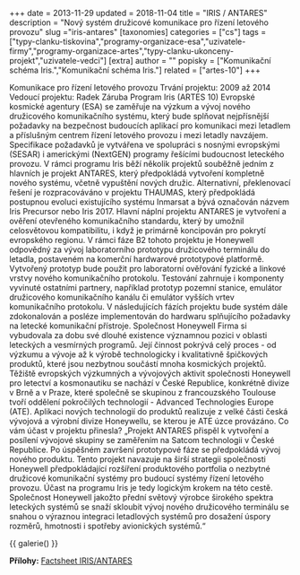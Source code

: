 +++
date = 2013-11-29
updated = 2018-11-04
title = "IRIS / ANTARES"
description = "Nový systém družicové komunikace pro řízení letového provozu"
slug ="iris-antares"
[taxonomies]
categories = ["cs"]
tags = ["typy-clanku-tiskovina","programy-organizace-esa","uzivatele-firmy","programy-organizace-artes","typy-clanku-ukonceny-projekt","uzivatele-vedci"]
[extra]
author = ""
popisky = ["Komunikační schéma Iris.","Komunikační schéma Iris."]
related = ["artes-10"]
+++

Komunikace pro řízení letového provozu Trvání projektu: 2009 až 2014 Vedoucí projektu: Radek Záruba Program Iris (ARTES 10) Evropské kosmické agentury (ESA) se zaměřuje na výzkum a vývoj nového družicového komunikačního systému, který bude splňovat nejpřísnější požadavky na bezpečnost budoucích aplikací pro komunikaci mezi letadlem a příslušným centrem řízení letového provozu i mezi letadly navzájem. Specifikace požadavků je vytvářena ve spolupráci s nosnými evropskými (SESAR) i americkými (NextGEN) programy řešícími budoucnost leteckého provozu. V rámci programu Iris běží několik projektů souběžně jedním z hlavních je projekt ANTARES, který předpokládá vytvoření kompletně nového systému, včetně vypuštění nových družic. Alternativní, překlenovací řešení je rozpracováváno v projektu THAUMAS, který předpokládá postupnou evoluci existujícího systému Inmarsat a bývá označován názvem Iris Precursor nebo Iris 2017. Hlavní náplní projektu ANTARES je vytvoření a ověření otevřeného komunikačního standardu, který by umožnil celosvětovou kompatibilitu, i když je primárně koncipován pro pokrytí evropského regionu. V rámci fáze B2 tohoto projektu je Honeywell odpovědný za vývoj laboratorního prototypu družicového terminálu do letadla, postaveném na komerční hardwarové prototypové platformě. Vytvořený prototyp bude použit pro laboratorní ověřování fyzické a linkové vrstvy nového komunikačního protokolu. Testování zahrnuje i komponenty vyvinuté ostatními partnery, například prototyp pozemní stanice, emulátor družicového komunikačního kanálu či emulátor vyšších vrtev komunikačního protokolu. V následujících fázích projektu bude systém dále zdokonalován a posléze implementován do hardwaru splňujícího požadavky na letecké komunikační přístroje. Společnost Honeywell Firma si vybudovala za dobu své dlouhé existence významnou pozici v oblasti leteckých a vesmírných programů. Její činnost pokrývá celý proces - od výzkumu a vývoje až k výrobě technologicky i kvalitativně špičkových produktů, které jsou nezbytnou součástí mnoha kosmických projektů. Těžiště evropských výzkumných a vývojových aktivit společnosti Honeywell pro letectví a kosmonautiku se nachází v České Republice, konkrétně divize v Brně a v Praze, které společně se skupinou z francouzského Toulouse tvoří oddělení pokročilých technologií - Advanced Technologies Europe (ATE). Aplikaci nových technologií do produktů realizuje z velké části česká vývojová a výrobní divize Honeywellu, se kterou je ATE úzce provázáno. Co vám účast v projektu přinesla? „Projekt ANTARES přispěl k vytvoření a posílení vývojové skupiny se zaměřením na Satcom technologii v České Republice. Po úspěšném završení prototypové fáze se předpokládá vývoj nového produktu. Tento projekt navazuje na širší strategii společnosti Honeywell předpokládající rozšíření produktového portfolia o nezbytné družicové komunikační systémy pro budoucí systémy řízení letového provozu. Účast na programu Iris je tedy logickým krokem na této cestě. Společnost Honeywell jakožto přední světový výrobce širokého spektra leteckých systémů se snaží skloubit vývoj nového družicového terminálu se snahou o výraznou integraci letadlových systémů pro dosažení úspory rozměrů, hmotnosti i spotřeby avionických systémů.“

{{ galerie() }}

**Přílohy:**
[Factsheet IRIS/ANTARES]

[Factsheet IRIS/ANTARES]: cso_factsheets-iris-web.pdf

